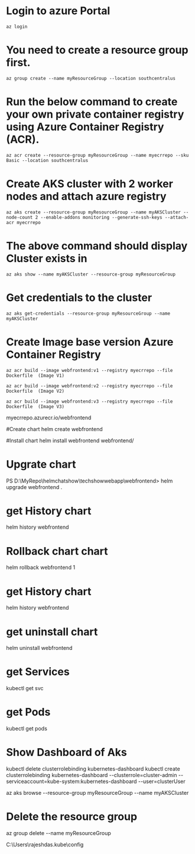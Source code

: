 # Login to azure Portal
	az login

# You need to create a resource group first.

	az group create --name myResourceGroup --location southcentralus

# Run the below command to create your own private container registry using Azure Container Registry (ACR).

	az acr create --resource-group myResourceGroup --name myecrrepo --sku Basic --location southcentralus

# Create AKS cluster with 2 worker nodes and attach azure registry
	az aks create --resource-group myResourceGroup --name myAKSCluster --node-count 2 --enable-addons monitoring --generate-ssh-keys --attach-acr myecrrepo

# The above command should display Cluster exists in 
	az aks show --name myAKSCluster --resource-group myResourceGroup

# Get credentials to the cluster
	az aks get-credentials --resource-group myResourceGroup --name myAKSCluster

# Create Image base version Azure Container Registry 

	az acr build --image webfrontend:v1 --registry myecrrepo --file Dockerfile  (Image V1)
	
	az acr build --image webfrontend:v2 --registry myecrrepo --file Dockerfile  (Image V2)
	
	az acr build --image webfrontend:v3 --registry myecrrepo --file Dockerfile  (Image V3)


myecrrepo.azurecr.io/webfrontend


#Create chart
helm create webfrontend

#Install chart
helm install webfrontend webfrontend/

# Upgrate chart
PS D:\MyRepo\helmchatshow\techshowwebapp\webfrontend> helm upgrade webfrontend .

# get History chart
helm history webfrontend

# Rollback chart chart
helm rollback webfrontend 1

# get History chart
helm history webfrontend

# get uninstall chart
helm uninstall webfrontend

# get Services
kubectl get svc

# get Pods
kubectl get pods


# Show Dashboard of Aks
kubectl delete clusterrolebinding kubernetes-dashboard
kubectl create clusterrolebinding kubernetes-dashboard --clusterrole=cluster-admin --serviceaccount=kube-system:kubernetes-dashboard --user=clusterUser

az aks browse --resource-group myResourceGroup --name myAKSCluster

# Delete the resource group

az group delete --name myResourceGroup

C:\Users\rajeshdas\.kube\config
